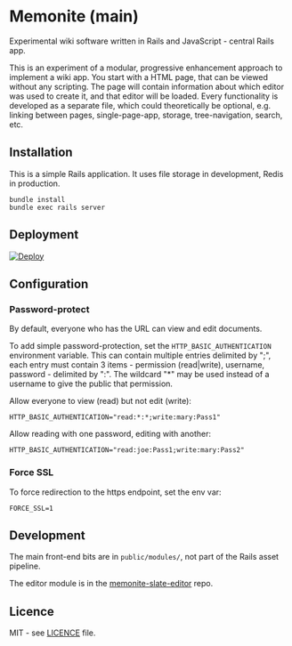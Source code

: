 # Memonite (main)

Experimental wiki software written in Rails and JavaScript - central Rails app.

This is an experiment of a modular, progressive enhancement approach to implement a wiki app.
You start with a HTML page, that can be viewed without any scripting.
The page will contain information about which editor was used to create it,
and that editor will be loaded.
Every functionality is developed as a separate file, which could theoretically be optional,
e.g. linking between pages, single-page-app, storage, tree-navigation, search, etc.

## Installation

This is a simple Rails application.
It uses file storage in development, Redis in production.

    bundle install
    bundle exec rails server

## Deployment

[![Deploy](https://www.herokucdn.com/deploy/button.svg)](https://heroku.com/deploy)

## Configuration

### Password-protect

By default, everyone who has the URL can view and edit documents.

To add simple password-protection, set the `HTTP_BASIC_AUTHENTICATION`
environment variable.
This can contain multiple entries delimited by ";",
each entry must contain 3 items - permission (read|write), username, password -
delimited by ":".
The wildcard "\*" may be used instead of a username to give the public
that permission.

Allow everyone to view (read) but not edit (write):

    HTTP_BASIC_AUTHENTICATION="read:*:*;write:mary:Pass1"

Allow reading with one password, editing with another:

    HTTP_BASIC_AUTHENTICATION="read:joe:Pass1;write:mary:Pass2"

### Force SSL

To force redirection to the https endpoint, set the env var:

    FORCE_SSL=1

## Development

The main front-end bits are in `public/modules/`, not part of the Rails asset pipeline.

The editor module is in the [memonite-slate-editor](https://github.com/bagilevi/memonite-slate-editor) repo.

## Licence

MIT - see [LICENCE](./LICENCE) file.
